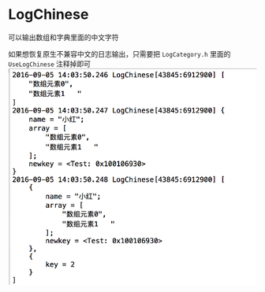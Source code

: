 # LogChinese
可以输出数组和字典里面的中文字符

如果想恢复原生不兼容中文的日志输出，只需要把 ```LogCategory.h``` 里面的 ```UseLogChinese``` 注释掉即可
![](https://github.com/YueLiXing/LogChinese/blob/master/images/output0.png?raw=true)